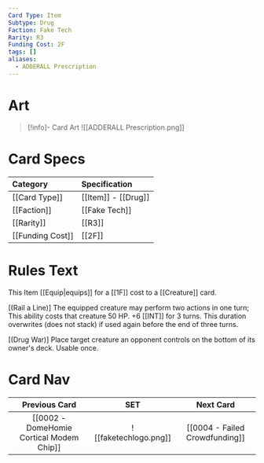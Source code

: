 ```yaml
---
Card Type: Item
Subtype: Drug
Faction: Fake Tech
Rarity: R3
Funding Cost: 2F
tags: []
aliases:
  - ADDERALL Prescription
---
```

# Art

> [!info]- Card Art
> ![[ADDERALL Prescription.png]]

# Card Specs

| Category | Specification| 
| :--- | :--- |
| [[Card Type]] | [[Item]] - [[Drug]] |  
| [[Faction]] | [[Fake Tech]] | 
| [[Rarity]] | [[R3]] |  
| [[Funding Cost]] | [[2F]] |  

# Rules Text  

This Item [[Equip|equips]] for a [[1F]] cost to a [[Creature]] card.  

[(Rail a Line)] The equipped creature may perform two actions in one turn;
This ability costs that creature 50 HP.
+6 [[INT]] for 3 turns. This duration overwrites (does not stack) if used again before the end of three turns.  

[(Drug War)] Place target creature an opponent controls on the bottom of its owner's deck. Usable once.  

# Card Nav

| Previous Card | SET | Next Card |
| :-----:| :-----: | :-----: |
| [[0002 - DomeHomie Cortical Modem Chip]] | ![[faketechlogo.png]] | [[0004 - Failed Crowdfunding]]|


